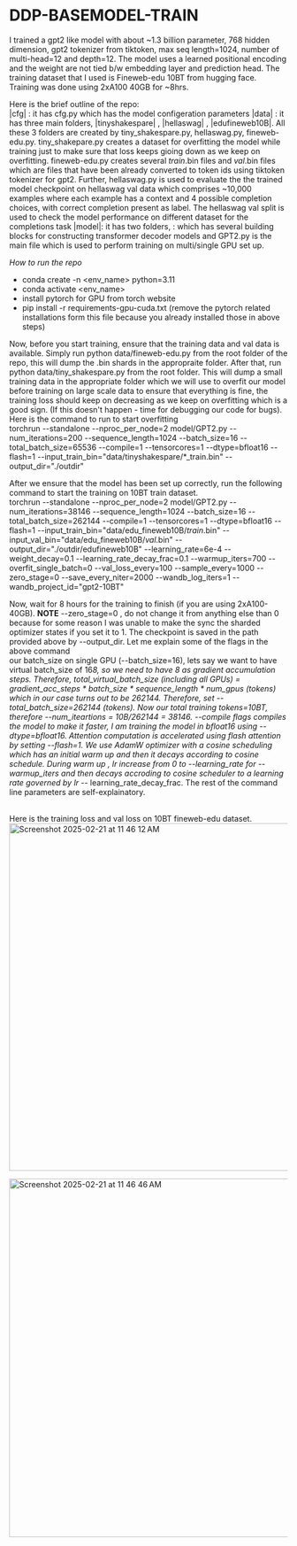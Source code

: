 # DDP-BASEMODEL-TRAIN

I trained a gpt2 like model with about ~1.3 billion parameter, 768 hidden dimension, gpt2 tokenizer from tiktoken, max seq length=1024, number of multi-head=12 and depth=12. The model uses a learned positional encoding and the weight are not tied b/w embedding layer and prediction head. The training dataset that I used is Fineweb-edu 10BT from hugging face. Training was done using 2xA100 40GB for ~8hrs. 

Here is the brief outline of the repo: <br>
|cfg| : it has cfg.py which has the model configeration parameters
|data| : it has three main folders, |tinyshakespare| , |hellaswag| , |edufineweb10B|. All these 3 folders are created by tiny_shakespare.py, hellaswag.py, fineweb-edu.py. tiny_shakepare.py creates a dataset for overfitting the model while training just to make sure that loss keeps gioing down as we keep on overfitting. fineweb-edu.py creates several *_train_*.bin files and *_val_*.bin files which are files that have been already converted to token ids using tiktoken tokenizer for gpt2. Further, hellaswag.py is used to evaluate the the trained model checkpoint on hellaswag val data which comprises ~10,000 examples where each example has a context and 4 possible completion choices, with correct completion present as label. The hellaswag val split is used to check the model performance on different dataset for the completions task
|model|: it has two folders, <lib>: which has several building blocks for constructing transformer decoder models and GPT2.py is the main file which is used to perform training on multi/single GPU set up.

*How to run the repo*
- conda create -n <env_name> python=3.11
- conda activate <env_name>
- install pytorch for GPU from torch website
- pip install -r requirements-gpu-cuda.txt (remove the pytorch related installations form this file because you already installed those in above steps) </br>

Now, before you start training, ensure that the training data and val data is available. Simply run python data/fineweb-edu.py from the root folder of the repo, this will dump the .bin shards in the appropraite folder. After that, run python data/tiny_shakespare.py from the root folder. This will dump a small training data in the appropriate folder which we will use to overfit our model before training on large scale data to ensure that everything is fine, the training loss should keep on decreasing as we keep on overfitting which is a good sign. (If this doesn't happen - time for debugging our code for bugs). Here is the command to run to start overfitting <br>
torchrun --standalone --nproc_per_node=2 model/GPT2.py --num_iterations=200 --sequence_length=1024 --batch_size=16 --total_batch_size=65536  --compile=1 --tensorcores=1 --dtype=bfloat16 --flash=1 --input_train_bin="data/tinyshakespare/*_train.bin"  --output_dir="./outdir"

After we ensure that the model has been set up correctly, run the following command to start the training on 10BT train dataset. <br>
torchrun --standalone --nproc_per_node=2 model/GPT2.py --num_iterations=38146 --sequence_length=1024 --batch_size=16 --total_batch_size=262144  --compile=1 --tensorcores=1 --dtype=bfloat16 --flash=1 --input_train_bin="data/edu_fineweb10B/*_train_*.bin"  --input_val_bin="data/edu_fineweb10B/*_val_*.bin"  --output_dir="./outdir/edufineweb10B" --learning_rate=6e-4 --weight_decay=0.1 --learning_rate_decay_frac=0.1 --warmup_iters=700 --overfit_single_batch=0 --val_loss_every=100 --sample_every=1000 --zero_stage=0 --save_every_niter=2000 --wandb_log_iters=1 --wandb_project_id="gpt2-10BT"

Now, wait for 8 hours for the training to finish (if you are using 2xA100-40GB). **NOTE** --zero_stage=0 , do not change it from anything else than 0 because for some reason I was unable to make the sync the sharded optimizer states if you set it to 1. The checkpoint is saved in the path provided above by --output_dir.
Let me explain some of the flags in the above command <br>
our batch_size on single GPU (--batch_size=16), lets say we want to have virtual batch_size of 16*8, so we need to have 8 as gradient accumulation steps. Therefore, total_virtual_batch_size (including all GPUs) = gradient_acc_steps * batch_size * sequence_length * num_gpus (tokens) which in our case turns out to be 262144. Therefore, set --total_batch_size=262144 (tokens). Now our total training tokens=10BT, therefore --num_iteartions = 10B/262144 = 38146. --compile flags compiles the model to make it faster, I am training the model in bfloat16  using --dtype=bfloat16. Attention computation is accelerated using flash attention by setting --flash=1. We use AdamW optimizer with a cosine scheduling which has an initial warm up and then it decays according to cosine schedule. During warm up , lr increase from 0 to --learning_rate for --warmup_iters and then decays accroding to cosine scheduler to a learning rate governed by lr* -- learning_rate_decay_frac. The rest of the command line parameters are self-explainatory.
<br>
<br>

Here is the training loss and val loss on 10BT fineweb-edu dataset.
<img width="628" alt="Screenshot 2025-02-21 at 11 46 12 AM" src="https://github.com/user-attachments/assets/4231920a-3cd2-4e78-a942-6b8a6ac2cf0e" />

<img width="648" alt="Screenshot 2025-02-21 at 11 46 46 AM" src="https://github.com/user-attachments/assets/c6b4438c-eaa9-4343-8aea-6656391404b0" />



